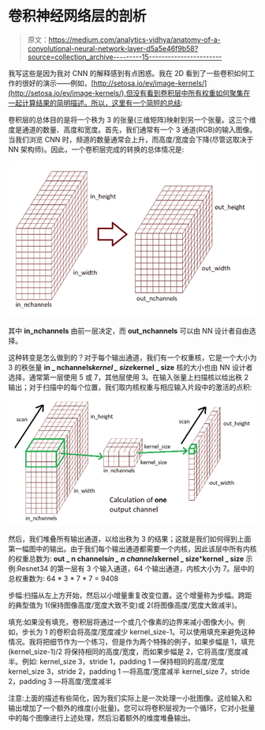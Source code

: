 # 卷积神经网络层的剖析

> 原文：<https://medium.com/analytics-vidhya/anatomy-of-a-convolutional-neural-network-layer-d5a5e46f9b58?source=collection_archive---------15----------------------->

我写这些是因为我对 CNN 的解释感到有点困惑。我在 2D 看到了一些卷积如何工作的很好的演示——例如，[http://setosa.io/ev/image-kernels/](http://setosa.io/ev/image-kernels/),但没有看到卷积层中所有权重如何聚集在一起计算结果的简明描述。所以，这里有一个简短的总结:

卷积层的总体目的是将一个秩为 3 的张量(三维矩阵)映射到另一个张量。这三个维度是通道的数量、高度和宽度。首先，我们通常有一个 3 通道(RGB)的输入图像。当我们浏览 CNN 时，频道的数量通常会上升，而高度/宽度会下降(尽管这取决于 NN 架构师)。因此，一个卷积层完成的转换的总体情况是:

![](img/831aeca951b525e2e3ae958e6125fabb.png)

其中 **in_nchannels** 由前一层决定，而 **out_nchannels** 可以由 NN 设计者自由选择。

这种转变是怎么做到的？对于每个输出通道，我们有一个权重核，它是一个大小为 3 的秩张量
**in _ nchannels*****kernel _ size*****kernel _ size** 核的大小也由 NN 设计者选择，通常第一层使用 5 或 7，其他层使用 3。在输入张量上扫描核以给出秩 2 输出；对于扫描中的每个位置，我们取内核权重与相应输入片段中的激活的点积:

![](img/29d17936390ef564acd0ffd77dd9f6fd.png)

然后，我们堆叠所有输出通道，以给出秩为 3 的结果；这就是我们如何得到上面第一幅图中的输出。由于我们每个输出通道都需要一个内核，因此该层中所有内核的权重总数为:
**out _ n channels*****in _ n channels*****kernel _ size*****kernel _ size** 示例:Resnet34 的第一层有 3 个输入通道，64 个输出通道，内核大小为 7。层中的总权重数为:
64 * 3 * 7 * 7 = 9408

步幅:扫描从左上方开始，然后以小增量重复改变位置。这个增量称为步幅。跨距的典型值为 1(保持图像高度/宽度大致不变)或 2(将图像高度/宽度大致减半)。

填充:如果没有填充，卷积层将通过一个或几个像素的边界来减小图像大小。例如，步长为 1 的卷积会将高度/宽度减少 kernel_size-1。可以使用填充来避免这种情况。我将把细节作为一个练习，但是作为两个特殊的例子，如果步幅是 1，填充(kernel_size-1)/2 将保持相同的高度/宽度，而如果步幅是 2，它将高度/宽度减半。例如:
kernel_size 3，stride 1，padding 1 —保持相同的高度/宽度
kernel_size 3，stride 2，padding 1 —将高度/宽度减半
kernel_size 7，stride 2，padding 3 —将高度/宽度减半

注意:上面的描述有些简化，因为我们实际上是一次处理一小批图像。这给输入和输出增加了一个额外的维度(小批量)。您可以将卷积层视为一个循环，它对小批量中的每个图像进行上述处理，然后沿着额外的维度堆叠输出。